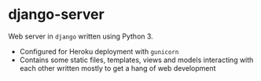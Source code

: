 # django-server

Web server in `django` written using Python 3.

- Configured for Heroku deployment with `gunicorn`
- Contains some static files, templates, views and models interacting with each other written mostly to get a hang of web development
